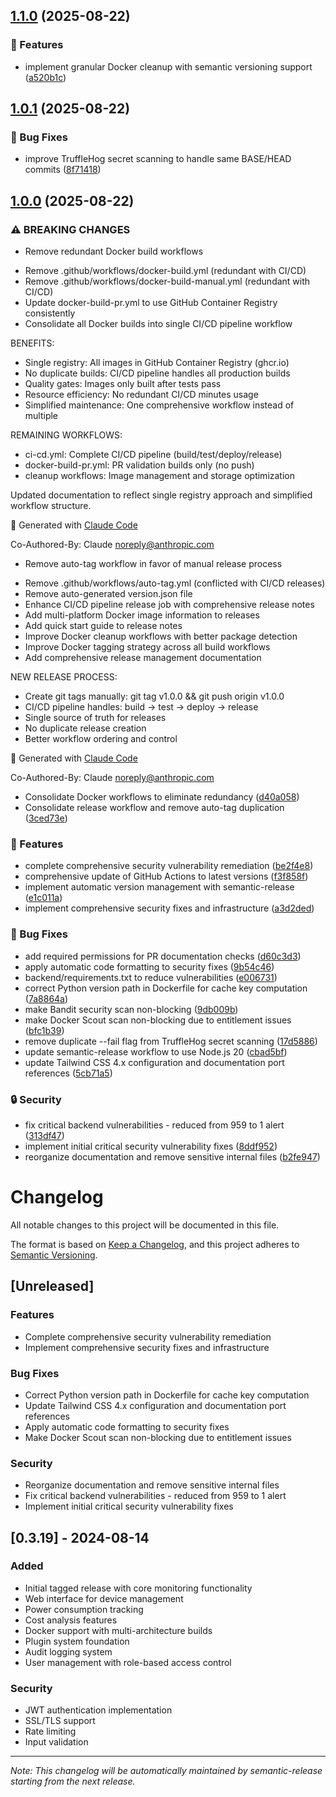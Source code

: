 ## [1.1.0](https://github.com/xante8088/kasa-monitor/compare/v1.0.1...v1.1.0) (2025-08-22)

### 🚀 Features

* implement granular Docker cleanup with semantic versioning support ([a520b1c](https://github.com/xante8088/kasa-monitor/commit/a520b1ce8cbb2e0da7d28e5661a79b02b0e84dbc))

## [1.0.1](https://github.com/xante8088/kasa-monitor/compare/v1.0.0...v1.0.1) (2025-08-22)

### 🐛 Bug Fixes

* improve TruffleHog secret scanning to handle same BASE/HEAD commits ([8f71418](https://github.com/xante8088/kasa-monitor/commit/8f71418b0ba6e97a055816e7f550d3f3c0a03d2a))

## [1.0.0](https://github.com/xante8088/kasa-monitor/compare/v0.3.19...v1.0.0) (2025-08-22)

### ⚠ BREAKING CHANGES

* Remove redundant Docker build workflows

- Remove .github/workflows/docker-build.yml (redundant with CI/CD)
- Remove .github/workflows/docker-build-manual.yml (redundant with CI/CD)
- Update docker-build-pr.yml to use GitHub Container Registry consistently
- Consolidate all Docker builds into single CI/CD pipeline workflow

BENEFITS:
- Single registry: All images in GitHub Container Registry (ghcr.io)
- No duplicate builds: CI/CD pipeline handles all production builds
- Quality gates: Images only built after tests pass
- Resource efficiency: No redundant CI/CD minutes usage
- Simplified maintenance: One comprehensive workflow instead of multiple

REMAINING WORKFLOWS:
- ci-cd.yml: Complete CI/CD pipeline (build/test/deploy/release)
- docker-build-pr.yml: PR validation builds only (no push)
- cleanup workflows: Image management and storage optimization

Updated documentation to reflect single registry approach and simplified workflow structure.

🤖 Generated with [Claude Code](https://claude.ai/code)

Co-Authored-By: Claude <noreply@anthropic.com>
* Remove auto-tag workflow in favor of manual release process

- Remove .github/workflows/auto-tag.yml (conflicted with CI/CD releases)
- Remove auto-generated version.json file
- Enhance CI/CD pipeline release job with comprehensive release notes
- Add multi-platform Docker image information to releases
- Add quick start guide to release notes
- Improve Docker cleanup workflows with better package detection
- Improve Docker tagging strategy across all build workflows
- Add comprehensive release management documentation

NEW RELEASE PROCESS:
- Create git tags manually: git tag v1.0.0 && git push origin v1.0.0
- CI/CD pipeline handles: build → test → deploy → release
- Single source of truth for releases
- No duplicate release creation
- Better workflow ordering and control

🤖 Generated with [Claude Code](https://claude.ai/code)

Co-Authored-By: Claude <noreply@anthropic.com>

* Consolidate Docker workflows to eliminate redundancy ([d40a058](https://github.com/xante8088/kasa-monitor/commit/d40a05883542b8335dd8863a73eeb74d9e0bdc72))
* Consolidate release workflow and remove auto-tag duplication ([3ced73e](https://github.com/xante8088/kasa-monitor/commit/3ced73ed76a64a35ecd5fe5c127a980b9a7ae992))

### 🚀 Features

* complete comprehensive security vulnerability remediation ([be2f4e8](https://github.com/xante8088/kasa-monitor/commit/be2f4e82027c0c2b6f7c80356206e6a07d07b04b))
* comprehensive update of GitHub Actions to latest versions ([f3f858f](https://github.com/xante8088/kasa-monitor/commit/f3f858ff4ad27de9c8d273ff01b6c14bdffaf835))
* implement automatic version management with semantic-release ([e1c011a](https://github.com/xante8088/kasa-monitor/commit/e1c011a95c536180fd80bcbae4dc0d8d076fb489))
* implement comprehensive security fixes and infrastructure ([a3d2ded](https://github.com/xante8088/kasa-monitor/commit/a3d2ded35ee5cb701599f756b86e141a728ebdae))

### 🐛 Bug Fixes

* add required permissions for PR documentation checks ([d60c3d3](https://github.com/xante8088/kasa-monitor/commit/d60c3d3070417cae22e8534248c3dcc33c6f8acd))
* apply automatic code formatting to security fixes ([9b54c46](https://github.com/xante8088/kasa-monitor/commit/9b54c461223473994af845235de98913afbf8ead))
* backend/requirements.txt to reduce vulnerabilities ([e006731](https://github.com/xante8088/kasa-monitor/commit/e00673109933bdc6d8a159a5f9457539fbd40335))
* correct Python version path in Dockerfile for cache key computation ([7a8864a](https://github.com/xante8088/kasa-monitor/commit/7a8864a4cc8b18cc79dfa0cea10af88abef764ff))
* make Bandit security scan non-blocking ([9db009b](https://github.com/xante8088/kasa-monitor/commit/9db009b76b8b3236944a157c02bdec5a099c0c44))
* make Docker Scout scan non-blocking due to entitlement issues ([bfc1b39](https://github.com/xante8088/kasa-monitor/commit/bfc1b3995efb2b88dbd770c93289c2dc83813ceb))
* remove duplicate --fail flag from TruffleHog secret scanning ([17d5886](https://github.com/xante8088/kasa-monitor/commit/17d58867dba42f886652a6a6a9ae143eed0b5033))
* update semantic-release workflow to use Node.js 20 ([cbad5bf](https://github.com/xante8088/kasa-monitor/commit/cbad5bfe3b96b07070fd018b7b972502df1a8f10))
* update Tailwind CSS 4.x configuration and documentation port references ([5cb71a5](https://github.com/xante8088/kasa-monitor/commit/5cb71a566337c0199848140cd5788e0f1244f683))

### 🔒 Security

* fix critical backend vulnerabilities - reduced from 959 to 1 alert ([313df47](https://github.com/xante8088/kasa-monitor/commit/313df47a40a4a5132d4addcc683539140b48cebb))
* implement initial critical security vulnerability fixes ([8ddf952](https://github.com/xante8088/kasa-monitor/commit/8ddf9527f7d7899f3478bd313748d17190e58956))
* reorganize documentation and remove sensitive internal files ([b2fe947](https://github.com/xante8088/kasa-monitor/commit/b2fe947cdf96765778d94f712ef64762a29a3eac))

# Changelog

All notable changes to this project will be documented in this file.

The format is based on [Keep a Changelog](https://keepachangelog.com/en/1.0.0/),
and this project adheres to [Semantic Versioning](https://semver.org/spec/v2.0.0.html).

## [Unreleased]

### Features
- Complete comprehensive security vulnerability remediation
- Implement comprehensive security fixes and infrastructure

### Bug Fixes
- Correct Python version path in Dockerfile for cache key computation
- Update Tailwind CSS 4.x configuration and documentation port references
- Apply automatic code formatting to security fixes
- Make Docker Scout scan non-blocking due to entitlement issues

### Security
- Reorganize documentation and remove sensitive internal files
- Fix critical backend vulnerabilities - reduced from 959 to 1 alert
- Implement initial critical security vulnerability fixes

## [0.3.19] - 2024-08-14

### Added
- Initial tagged release with core monitoring functionality
- Web interface for device management
- Power consumption tracking
- Cost analysis features
- Docker support with multi-architecture builds
- Plugin system foundation
- Audit logging system
- User management with role-based access control

### Security
- JWT authentication implementation
- SSL/TLS support
- Rate limiting
- Input validation

---

*Note: This changelog will be automatically maintained by semantic-release starting from the next release.*
